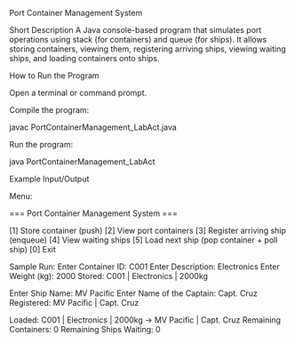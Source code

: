 Port Container Management System

Short Description
A Java console-based program that simulates port operations using stack (for containers) and queue (for ships). It allows storing containers, viewing them, registering arriving ships, viewing waiting ships, and loading containers onto ships.

How to Run the Program

Open a terminal or command prompt.

Compile the program:

  javac PortContainerManagement_LabAct.java

Run the program:

  java PortContainerManagement_LabAct

Example Input/Output

Menu:

=== Port Container Management System ===

[1] Store container (push)
[2] View port containers
[3] Register arriving ship (enqueue)
[4] View waiting ships
[5] Load next ship (pop container + poll ship)
[0] Exit

Sample Run:
Enter Container ID: C001
Enter Description: Electronics
Enter Weight (kg): 2000
Stored: C001 | Electronics | 2000kg

Enter Ship Name: MV Pacific
Enter Name of the Captain: Capt. Cruz
Registered: MV Pacific | Capt. Cruz

Loaded: C001 | Electronics | 2000kg → MV Pacific | Capt. Cruz
Remaining Containers: 0
Remaining Ships Waiting: 0
